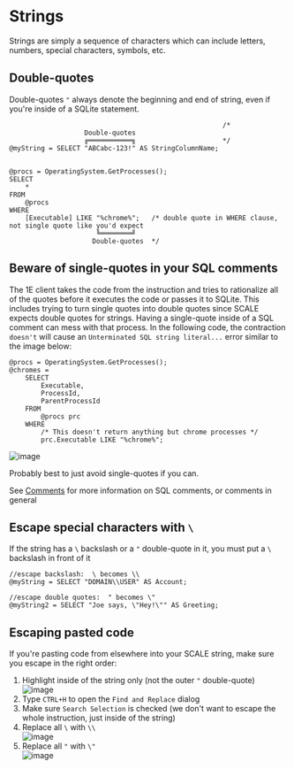 # Strings
Strings are simply a sequence of characters which can include letters, numbers, special characters, symbols, etc.

## Double-quotes
Double-quotes `"` always denote the beginning and end of string, even if you're inside of a SQLite statement.
```
                                                      /*
                   Double-quotes
                   ╔═══════════╗                      */
@myString = SELECT "ABCabc-123!" AS StringColumnName;


@procs = OperatingSystem.GetProcesses();
SELECT
    *
FROM
    @procs
WHERE
    [Executable] LIKE "%chrome%";   /* double quote in WHERE clause, not single quote like you'd expect
                      ╚════════╝
                     Double-quotes  */                  
```

## Beware of single-quotes in your SQL comments
The 1E client takes the code from the instruction and tries to rationalize all of the quotes before it executes the code or passes it to SQLite. This includes trying to turn single quotes into double quotes since SCALE expects double quotes for strings.  Having a single-quote inside of a SQL comment can mess with that process.  In the following code, the contraction `doesn't` will cause an `Unterminated SQL string literal...` error similar to the image below:
```
@procs = OperatingSystem.GetProcesses();
@chromes =
    SELECT
        Executable,
        ProcessId,
        ParentProcessId
    FROM
        @procs prc
    WHERE
        /* This doesn't return anything but chrome processes */
        prc.Executable LIKE "%chrome%";
```

![image](https://github.com/user-attachments/assets/ac40a455-d31c-4cde-8ff0-e0cb981a5dcb)

Probably best to just avoid single-quotes if you can.

See [Comments](./Language_Comments.md) for more information on SQL comments, or comments in general

## Escape special characters with `\`
If the string has a `\` backslash or a `"` double-quote in it, you must put a `\` backslash in front of it
```
//escape backslash:  \ becomes \\
@myString = SELECT "DOMAIN\\USER" AS Account;

//escape double quotes:  " becomes \"
@myString2 = SELECT "Joe says, \"Hey!\"" AS Greeting;
```

## Escaping pasted code
If you're pasting code from elsewhere into your SCALE string, make sure you escape in the right order:
1. Highlight inside of the string only (not the outer `"` double-quote)<br>![image](https://github.com/user-attachments/assets/942163af-5c92-4dbe-87a1-148d5c3b3882)
2. Type `CTRL+H` to open the `Find and Replace` dialog
3. Make sure `Search Selection` is checked (we don't want to escape the whole instruction, just inside of the string)
4. Replace all `\` with `\\`<br>![image](https://github.com/user-attachments/assets/3a0cf7dd-c0ed-495a-b376-5f96f9652445)
5. Replace all `"` with `\"`<br>![image](https://github.com/user-attachments/assets/f06970ff-746a-4931-9498-a6ca0055a458)
